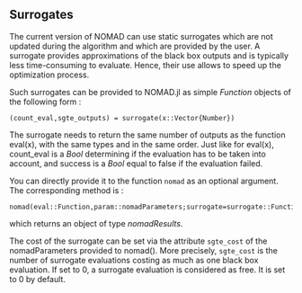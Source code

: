 ## Surrogates

The current version of NOMAD can use static surrogates which are not updated
during the algorithm and which are provided by the user. A surrogate provides
approximations of the black box outputs and is typically less time-consuming to
evaluate. Hence, their use allows to speed up the optimization process.

Such surrogates can be provided to NOMAD.jl as simple *Function* objects of the
following form :

    (count_eval,sgte_outputs) = surrogate(x::Vector{Number})

The surrogate needs to return the same number of outputs as the function
eval(x), with the same types and in the same order. Just like for eval(x),
count_eval is a *Bool* determining if the evaluation has to be taken into account,
and success is a *Bool* equal to false if the evaluation failed.

You can directly provide it to the function `nomad` as an optional argument. The
corresponding method is :

    nomad(eval::Function,param::nomadParameters;surrogate=surrogate::Function)

which returns an object of type *nomadResults*.

The cost of the surrogate can be set via the attribute `sgte_cost` of the
nomadParameters provided to nomad(). More precisely, `sgte_cost` is the number
of surrogate evaluations costing as much as one black box evaluation.
If set to 0, a surrogate evaluation is considered as free.
It is set to 0 by default.
